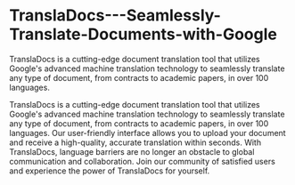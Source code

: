 # TranslaDocs---Seamlessly-Translate-Documents-with-Google
TranslaDocs is a cutting-edge document translation tool that utilizes Google's advanced machine translation technology to seamlessly translate any type of document, from contracts to academic papers, in over 100 languages.

 TranslaDocs is a cutting-edge document translation tool that utilizes Google's advanced machine translation technology to seamlessly translate any type of document, from contracts to academic papers, in over 100 languages. Our user-friendly interface allows you to upload your document and receive a high-quality, accurate translation within seconds. With TranslaDocs, language barriers are no longer an obstacle to global communication and collaboration. Join our community of satisfied users and experience the power of TranslaDocs for yourself.




